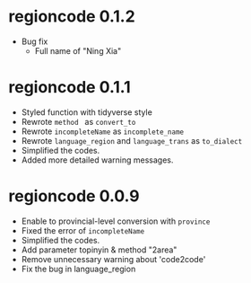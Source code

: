 # regioncode 0.1.2

- Bug fix
  - Full name of "Ning Xia"

# regioncode 0.1.1

+ Styled function with tidyverse style
+ Rewrote `method ` as `convert_to`
+ Rewrote `incompleteName` as `incomplete_name`
+ Rewrote `language_region` and `language_trans`  as `to_dialect`
+ Simplified the codes.
+ Added more detailed warning messages.

# regioncode 0.0.9

+ Enable to provincial-level conversion with `province`
+ Fixed the error of `incompleteName`
+ Simplified the codes.
+ Add parameter topinyin & method "2area"
+ Remove unnecessary warning about 'code2code'
+ Fix the bug in language_region
